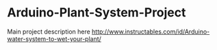 Arduino-Plant-System-Project
============================
Main project description here
http://www.instructables.com/id/Arduino-water-system-to-wet-your-plant/
